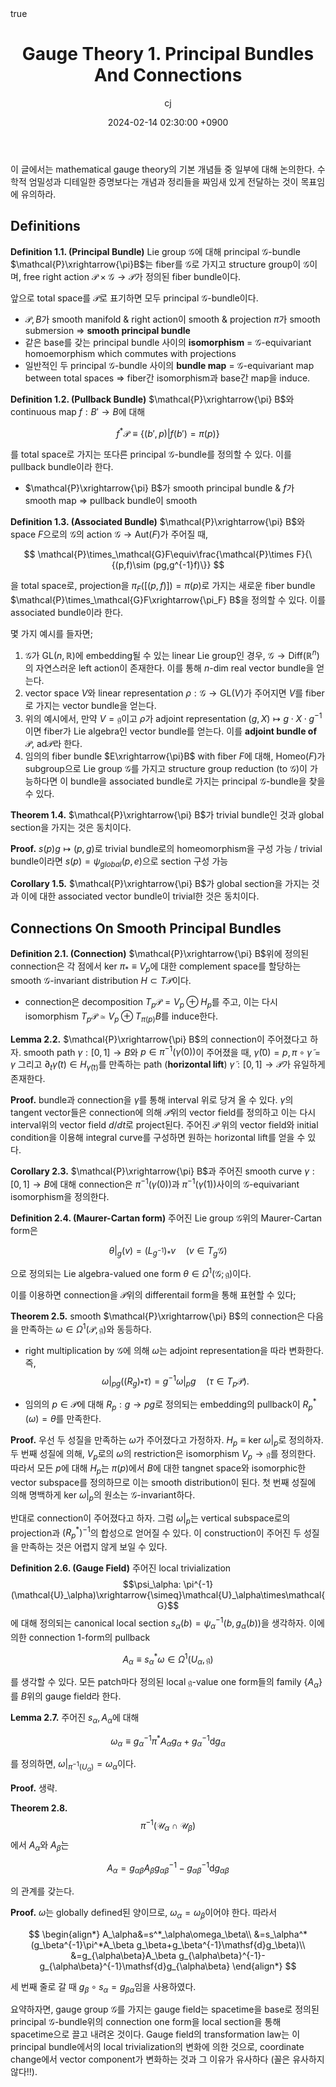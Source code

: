 ﻿---
title: Gauge Theory 1. Principal Bundles And Connections
author: cj
date: 2024-02-14 02:30:00 +0900
categories: [quantum geometry, gauge theory]
tags: 
pin: true
math: true
mermaid: false
---

이 글에서는 mathematical gauge theory의 기본 개념들 중 일부에 대해 논의한다. 수학적 엄밀성과 디테일한 증명보다는 개념과 정리들을 짜임새 있게 전달하는 것이 목표임에 유의하라.

## Definitions

**Definition 1.1. (Principal Bundle)** Lie group $\mathcal{G}$에 대해 principal $\mathcal{G}$-bundle $\mathcal{P}\xrightarrow{\pi}B$는 fiber를 $\mathcal{G}$로 가지고 structure group이 $\mathcal{G}$이며, free right action $\mathcal{P}\times\mathcal{G}\rightarrow\mathcal{P}$가 정의된 fiber bundle이다.

앞으로 total space를 $\mathcal{P}$로 표기하면 모두 principal $\mathcal{G}$-bundle이다.

- $\mathcal{P},B$가 smooth manifold & right action이 smooth & projection $\pi$가 smooth submersion $\Rightarrow$ **smooth principal bundle**
- 같은 base를 갖는 principal bundle 사이의 **isomorphism** = $\mathcal{G}$-equivariant homoemorphism which commutes with projections
- 일반적인 두 principal $\mathcal{G}$-bundle 사이의 **bundle map** = $\mathcal{G}$-equivariant map between total spaces $\Rightarrow$ fiber간 isomorphism과 base간 map을 induce.

**Definition 1.2. (Pullback Bundle)** $\mathcal{P}\xrightarrow{\pi} B$와 continuous map $f:B'\rightarrow B$에 대해

$$
f^*\mathcal{P}\equiv\{(b',p)\vert f(b')=\pi(p)\}
$$

를 total space로 가지는 또다른 principal $\mathcal{G}$-bundle를 정의할 수 있다. 이를 pullback bundle이라 한다.

- $\mathcal{P}\xrightarrow{\pi} B$가 smooth principal bundle & $f$가 smooth map $\Rightarrow$ pullback bundle이 smooth

**Definition 1.3. (Associated Bundle)** $\mathcal{P}\xrightarrow{\pi} B$와 space $F$으로의 $\mathcal{G}$의 action $\mathcal{G}\rightarrow\mathrm{Aut}(F)$가 주어질 때,

$$
\mathcal{P}\times_\mathcal{G}F\equiv\frac{\mathcal{P}\times F}{\{(p,f)\sim (pg,g^{-1}f)\}}
$$

을 total space로, projection을 $\pi_F([(p,f)])=\pi(p)$로 가지는 새로운 fiber bundle $\mathcal{P}\times_\mathcal{G}F\xrightarrow{\pi_F} B$을 정의할 수 있다. 이를 associated bundle이라 한다.

몇 가지 예시를 들자면;

1.  $\mathcal{G}$가 $\mathrm{GL}(n,\mathbb{R})$에 embedding될 수 있는 linear Lie group인 경우, $\mathcal{G}\rightarrow\mathrm{Diff}(\mathbb{R}^n)$의 자연스러운 left action이 존재한다. 이를 통해 $n$-dim real vector bundle을 얻는다.
2. vector space $V$와 linear representation $\rho:\mathcal{G}\rightarrow\mathrm{GL}(V)$가 주어지면 $V$를 fiber로 가지는 vector bundle을 얻는다.
3. 위의 예시에서, 만약 $V=\mathfrak{g}$이고 $\rho$가 adjoint representation $(g,X)\mapsto g\cdot X\cdot g^{-1}$이면 fiber가 Lie algebra인 vector bundle를 얻는다. 이를 **adjoint bundle of** $\mathcal{P}$, $\mathrm{ad}\mathcal{P}$라 한다.
4. 임의의 fiber bundle $E\xrightarrow{\pi}B$ with fiber $F$에 대해, $\mathrm{Homeo}(F)$가 subgroup으로 Lie group $\mathcal{G}$를 가지고 structure group reduction (to $\mathcal{G}$)이 가능하다면 이 bundle을 associated bundle로 가지는 principal $\mathcal{G}$-bundle을 찾을 수 있다.

**Theorem 1.4.** $\mathcal{P}\xrightarrow{\pi} B$가 trivial bundle인 것과 global section을 가지는 것은 동치이다.

**Proof.** $s(p)g\mapsto(p,g)$로 trivial bundle로의 homeomorphism을 구성 가능 / trivial bundle이라면 $s(p)=\psi_{global}(p,e)$으로 section 구성 가능

**Corollary 1.5.** $\mathcal{P}\xrightarrow{\pi} B$가 global section을 가지는 것과 이에 대한 associated vector bundle이 trivial한 것은 동치이다.

## Connections On Smooth Principal Bundles

**Definition 2.1. (Connection)** $\mathcal{P}\xrightarrow{\pi} B$위에 정의된 connection은 각 점에서 $\mathrm{ker}\ \pi_*\equiv V_p$에 대한 complement space를 할당하는 smooth $\mathcal{G}$-invariant distribution $H\subset T\mathcal{P}$이다.

- connection은 decomposition $T_p\mathcal{P}=V_p\oplus H_p$를 주고, 이는 다시 isomorphism $T_p\mathcal{P}\simeq V_p\oplus T_{\pi(p)}B$를 induce한다.

**Lemma 2.2.** $\mathcal{P}\xrightarrow{\pi} B$의 connection이 주어졌다고 하자. smooth path $\gamma:[0,1]\rightarrow B$와 $p\in\pi^{-1}(\gamma(0))$이 주어졌을 때, $\tilde{\gamma}(0)=p, \pi\circ\tilde{\gamma}=\gamma$ 그리고 $\partial_t\tilde{\gamma}(t)\in H_{\tilde{\gamma}(t)}$를 만족하는 path (**horizontal lift**) $\tilde{\gamma}:[0,1]\rightarrow \mathcal{P}$가 유일하게 존재한다.

**Proof.** bundle과 connection을 $\gamma$를 통해 interval 위로 당겨 올 수 있다. $\gamma$의 tangent vector들은 connection에 의해 $\mathcal{P}$위의 vector field를 정의하고 이는 다시 interval위의 vector field $d/dt$로 project된다. 주어진 $\mathcal{P}$ 위의 vector field와 initial condition을 이용해 integral curve를 구성하면 원하는 horizontal lift를 얻을 수 있다.

**Corollary 2.3.** $\mathcal{P}\xrightarrow{\pi} B$과 주어진 smooth curve $\gamma:[0,1]\rightarrow B$에 대해 connection은 $\pi^{-1}(\gamma(0))$과 $\pi^{-1}(\gamma(1))$사이의 $\mathcal{G}$-equivariant isomorphism을 정의한다.

**Definition 2.4. (Maurer-Cartan form)** 주어진 Lie group $\mathcal{G}$위의 Maurer-Cartan form은

$$
\theta\rvert_g(v)=(L_{g^{-1}})_*v\quad(v\in T_g\mathcal{G})
$$

으로 정의되는 Lie algebra-valued one form $\theta\in\Omega^1(\mathcal{G};\mathfrak{g})$이다.

이를 이용하면 connection을 $\mathcal{P}$위의 differentail form을 통해 표현할 수 있다;

**Theorem 2.5.** smooth $\mathcal{P}\xrightarrow{\pi} B$의 connection은 다음을 만족하는 $\omega\in\Omega^1(\mathcal{P},\mathfrak{g})$와 동등하다.

- right multiplication by $\mathcal{G}$에 의해 $\omega$는 adjoint representation을 따라 변화한다. 즉,
$$
\omega\rvert_{pg}((R_g)_*\tau)=g^{-1}\omega\rvert_pg\quad(\tau\in T_p\mathcal{P}).
$$

- 임의의 $p\in\mathcal{P}$에 대해 $R_p:g\rightarrow p g$로 정의되는 embedding의  pullback이 $R_p^*(\omega)=\theta$를 만족한다.

**Proof.** 우선 두 성질을 만족하는 $\omega$가 주어졌다고 가정하자. $H_p\equiv\mathrm{ker}\ \omega\rvert_p$로 정의하자. 두 번째 성질에 의해, $V_p$로의 $\omega$의 restriction은 isomorphism $V_p\rightarrow\mathfrak{g}$를 정의한다. 따라서 모든 $p$에 대해 $H_p$는 $\pi(p)$에서 $B$에 대한 tangnet space와 isomorphic한 vector subspace를 정의하므로 이는 smooth distribution이 된다. 첫 번째 성질에 의해 명백하게 $\mathrm{ker}\ \omega\rvert_p$의 원소는 $\mathcal{G}$-invariant하다.

반대로 connection이 주어졌다고 하자. 그럼 $\omega\rvert_p$는 vertical subspace로의 projection과 $(R_p^*)^{-1}$의 합성으로 얻어질 수 있다. 이 construction이 주어진 두 성질을 만족하는 것은 어렵지 않게 보일 수 있다.

**Definition 2.6. (Gauge Field)** 주어진 local trivialization $$\psi_\alpha: \pi^{-1}(\mathcal{U}_\alpha)\xrightarrow{\simeq}\mathcal{U}_\alpha\times\mathcal{G}$$에 대해 정의되는 canonical local section $s_\alpha(b)=\psi_\alpha^{-1}(b,g_\alpha(b))$을 생각하자. 이에 의한 connection 1-form의 pullback

$$
A_\alpha\equiv s_\alpha^*\omega\in\Omega^1(U_\alpha,\mathfrak{g})
$$

를 생각할 수 있다. 모든 patch마다 정의된 local $\mathfrak{g}$-value one form들의 family $\{A_\alpha\}$를 $B$위의 gauge field라 한다.

**Lemma 2.7.** 주어진 $s_\alpha,A_\alpha$에 대해

$$
\omega_\alpha\equiv g_\alpha^{-1}\pi^*A_\alpha g_\alpha+g_\alpha^{-1}\mathsf{d}g_\alpha
$$

를 정의하면, $\omega\rvert_{\pi^{-1}(U_\alpha)}=\omega_\alpha$이다.

**Proof.** 생략.

**Theorem 2.8.** $$\pi^{-1}(\mathcal{U}_\alpha\cap\mathcal{U}_\beta)$$에서 $A_\alpha$와 $A_\beta$는

$$
A_\alpha=g_{\alpha\beta}A_\beta g_{\alpha\beta}^{-1}-g_{\alpha\beta}^{-1}\mathsf{d}g_{\alpha\beta}
$$

의 관계를 갖는다.

**Proof.** $\omega$는 globally defined된 양이므로, $\omega_\alpha=\omega_\beta$이어야 한다. 따라서

$$
\begin{align*}
A_\alpha&=s^*_\alpha\omega_\beta\\
&=s_\alpha^*(g_\beta^{-1}\pi^*A_\beta g_\beta+g_\beta^{-1}\mathsf{d}g_\beta)\\
&=g_{\alpha\beta}A_\beta g_{\alpha\beta}^{-1}-g_{\alpha\beta}^{-1}\mathsf{d}g_{\alpha\beta}
\end{align*}
$$

세 번째 줄로 갈 때  $g_\beta\circ s_\alpha=g_{\beta\alpha}$임을 사용하였다.

요약하자면, gauge group $\mathcal{G}$를 가지는 gauge field는 spacetime을 base로 정의된 principal $\mathcal{G}$-bundle위의 connection one form을 local section을 통해 spacetime으로 끌고 내려온 것이다. Gauge field의 transformation law는 이 principal bundle에서의 local trivialization의 변화에 의한 것으로, coordinate change에서 vector component가 변화하는 것과 그 이유가 유사하다 (꼴은 유사하지 않다!!).
